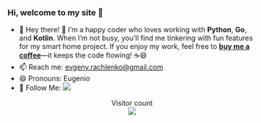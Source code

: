 ###  Hi, welcome to my site 👋

<!-- <img align="right" src="https://github-readme-stats.vercel.app/api?username=rachlenko&show_icons=true&theme=radical" /> -->

- 🔭 Hey there! 👋 I’m a happy coder who loves working with **Python**, **Go**, and **Kotlin**. When I’m not busy, you’ll find me tinkering with fun features for my smart home project. If you enjoy my work, feel free to [**buy me a coffee**](https://ko-fi.com/evgenyrachlenko)—it keeps the code flowing! ☕😄
- 📫 Reach me: evgeny.rachlenko@gmail.com
- 😄 Pronouns: Eugenio
- 👏 Follow Me: [![](https://img.shields.io/github/followers/rachlenko?label=follow%20me&style=social)](https://github.com/rachlenko/)

<p align="center">
  Visitor count<br>
  <img src="https://profile-counter.glitch.me/rachlenko/count.svg" />
</p>
